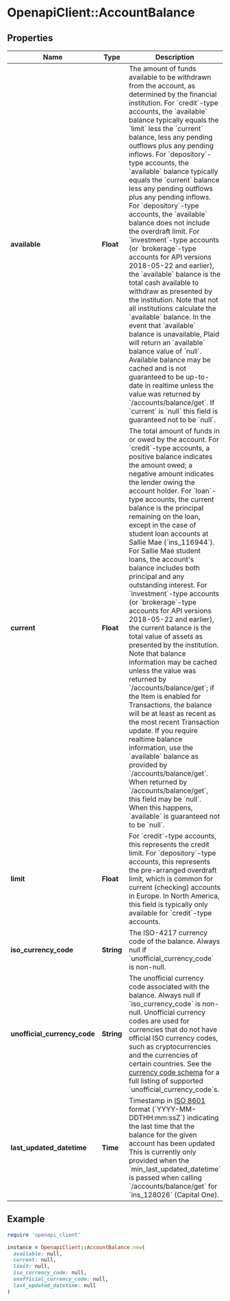 # OpenapiClient::AccountBalance

## Properties

| Name | Type | Description | Notes |
| ---- | ---- | ----------- | ----- |
| **available** | **Float** | The amount of funds available to be withdrawn from the account, as determined by the financial institution.  For &#x60;credit&#x60;-type accounts, the &#x60;available&#x60; balance typically equals the &#x60;limit&#x60; less the &#x60;current&#x60; balance, less any pending outflows plus any pending inflows.  For &#x60;depository&#x60;-type accounts, the &#x60;available&#x60; balance typically equals the &#x60;current&#x60; balance less any pending outflows plus any pending inflows. For &#x60;depository&#x60;-type accounts, the &#x60;available&#x60; balance does not include the overdraft limit.  For &#x60;investment&#x60;-type accounts (or &#x60;brokerage&#x60;-type accounts for API versions 2018-05-22 and earlier), the &#x60;available&#x60; balance is the total cash available to withdraw as presented by the institution.  Note that not all institutions calculate the &#x60;available&#x60;  balance. In the event that &#x60;available&#x60; balance is unavailable, Plaid will return an &#x60;available&#x60; balance value of &#x60;null&#x60;.  Available balance may be cached and is not guaranteed to be up-to-date in realtime unless the value was returned by &#x60;/accounts/balance/get&#x60;.  If &#x60;current&#x60; is &#x60;null&#x60; this field is guaranteed not to be &#x60;null&#x60;. |  |
| **current** | **Float** | The total amount of funds in or owed by the account.  For &#x60;credit&#x60;-type accounts, a positive balance indicates the amount owed; a negative amount indicates the lender owing the account holder.  For &#x60;loan&#x60;-type accounts, the current balance is the principal remaining on the loan, except in the case of student loan accounts at Sallie Mae (&#x60;ins_116944&#x60;). For Sallie Mae student loans, the account&#39;s balance includes both principal and any outstanding interest.  For &#x60;investment&#x60;-type accounts (or &#x60;brokerage&#x60;-type accounts for API versions 2018-05-22 and earlier), the current balance is the total value of assets as presented by the institution.  Note that balance information may be cached unless the value was returned by &#x60;/accounts/balance/get&#x60;; if the Item is enabled for Transactions, the balance will be at least as recent as the most recent Transaction update. If you require realtime balance information, use the &#x60;available&#x60; balance as provided by &#x60;/accounts/balance/get&#x60;.  When returned by &#x60;/accounts/balance/get&#x60;, this field may be &#x60;null&#x60;. When this happens, &#x60;available&#x60; is guaranteed not to be &#x60;null&#x60;. |  |
| **limit** | **Float** | For &#x60;credit&#x60;-type accounts, this represents the credit limit.  For &#x60;depository&#x60;-type accounts, this represents the pre-arranged overdraft limit, which is common for current (checking) accounts in Europe.  In North America, this field is typically only available for &#x60;credit&#x60;-type accounts. |  |
| **iso_currency_code** | **String** | The ISO-4217 currency code of the balance. Always null if &#x60;unofficial_currency_code&#x60; is non-null. |  |
| **unofficial_currency_code** | **String** | The unofficial currency code associated with the balance. Always null if &#x60;iso_currency_code&#x60; is non-null. Unofficial currency codes are used for currencies that do not have official ISO currency codes, such as cryptocurrencies and the currencies of certain countries.  See the [currency code schema](https://plaid.com/docs/api/accounts#currency-code-schema) for a full listing of supported &#x60;unofficial_currency_code&#x60;s. |  |
| **last_updated_datetime** | **Time** | Timestamp in [ISO 8601](https://wikipedia.org/wiki/ISO_8601) format (&#x60;YYYY-MM-DDTHH:mm:ssZ&#x60;) indicating the last time that the balance for the given account has been updated  This is currently only provided when the &#x60;min_last_updated_datetime&#x60; is passed when calling &#x60;/accounts/balance/get&#x60; for &#x60;ins_128026&#x60; (Capital One). | [optional] |

## Example

```ruby
require 'openapi_client'

instance = OpenapiClient::AccountBalance.new(
  available: null,
  current: null,
  limit: null,
  iso_currency_code: null,
  unofficial_currency_code: null,
  last_updated_datetime: null
)
```

